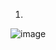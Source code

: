 
1.
![image](https://user-images.githubusercontent.com/52289692/152693416-3971be7b-495c-45f7-bb4c-344882d7f313.png)
